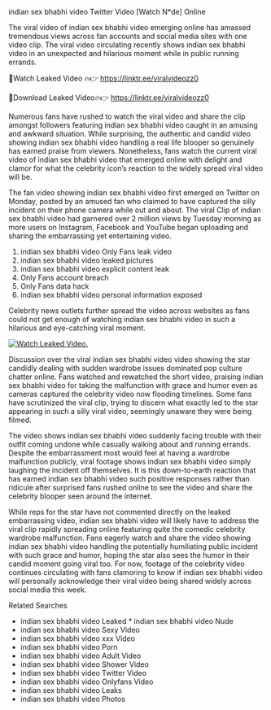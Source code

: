 ﻿indian sex bhabhi video Twitter Video [Watch N*de] Online

The viral video of ﻿indian sex bhabhi video emerging online has amassed tremendous views across fan accounts and social media sites with one video clip. The viral video circulating recently shows ﻿indian sex bhabhi video in an unexpected and hilarious moment while in public running errands. 

🔴Watch Leaked Video 🔥👉  https://linktr.ee/viralvideozz0 

🔴Download Leaked Video🔥👉  https://linktr.ee/viralvideozz0 

Numerous fans have rushed to watch the viral video and share the clip amongst followers featuring ﻿indian sex bhabhi video caught in an amusing and awkward situation. While surprising, the authentic and candid video showing ﻿indian sex bhabhi video handling a real life blooper so genuinely has earned praise from viewers. Nonetheless, fans watch the current viral video of ﻿indian sex bhabhi video that emerged online with delight and clamor for what the celebrity icon’s reaction to the widely spread viral video will be.

The fan video showing ﻿indian sex bhabhi video first emerged on Twitter on Monday, posted by an amused fan who claimed to have captured the silly incident on their phone camera while out and about. The viral Clip of ﻿indian sex bhabhi video had garnered over 2 million views by Tuesday morning as more users on Instagram, Facebook and YouTube began uploading and sharing the embarrassing yet entertaining video. 

1. ﻿indian sex bhabhi video Only Fans leak video
2. ﻿indian sex bhabhi video leaked pictures
3. ﻿indian sex bhabhi video explicit content leak
4. Only Fans account breach
5. Only Fans data hack
6. ﻿indian sex bhabhi video personal information exposed

Celebrity news outlets further spread the video across websites as fans could not get enough of watching ﻿indian sex bhabhi video in such a hilarious and eye-catching viral moment. 

[![Watch Leaked Video.](https://miro.medium.com/v2/resize:fit:828/format:webp/1*cilzJN44JGOrTw9NJCrNHA.gif "Watch Leaked Video")](https://linktr.ee/viralvideozz0)

Discussion over the viral ﻿indian sex bhabhi video video showing the star candidly dealing with sudden wardrobe issues dominated pop culture chatter online. Fans watched and rewatched the short video, praising ﻿indian sex bhabhi video for taking the malfunction with grace and humor even as cameras captured the celebrity video now flooding timelines. Some fans have scrutinized the viral clip, trying to discern what exactly led to the star appearing in such a silly viral video, seemingly unaware they were being filmed.

The video shows ﻿indian sex bhabhi video suddenly facing trouble with their outfit coming undone while casually walking about and running errands. Despite the embarrassment most would feel at having a wardrobe malfunction publicly, viral footage shows ﻿indian sex bhabhi video simply laughing the incident off themselves. It is this down-to-earth reaction that has earned ﻿indian sex bhabhi video such positive responses rather than ridicule after surprised fans rushed online to see the video and share the celebrity blooper seen around the internet.  

While reps for the star have not commented directly on the leaked embarrassing video, ﻿indian sex bhabhi video will likely have to address the viral clip rapidly spreading online featuring quite the comedic celebrity wardrobe malfunction. Fans eagerly watch and share the video showing ﻿indian sex bhabhi video handling the potentially humiliating public incident with such grace and humor, hoping the star also sees the humor in their candid moment going viral too. For now, footage of the celebrity video continues circulating with fans clamoring to know if ﻿indian sex bhabhi video will personally acknowledge their viral video being shared widely across social media this week.

Related Searches
* ﻿indian sex bhabhi video Leaked
﻿* indian sex bhabhi video Nude
* ﻿indian sex bhabhi video Sexy Video
* ﻿indian sex bhabhi video xxx Video
* ﻿indian sex bhabhi video Porn
* ﻿indian sex bhabhi video Adult Video
* ﻿indian sex bhabhi video Shower Video
* ﻿indian sex bhabhi video Twitter Video
* ﻿indian sex bhabhi video Onlyfans Video
* ﻿indian sex bhabhi video Leaks
* ﻿indian sex bhabhi video Photos